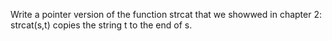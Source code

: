 Write a pointer version of the function strcat that we showwed in chapter 2: strcat(s,t) copies the string t to the end of s.